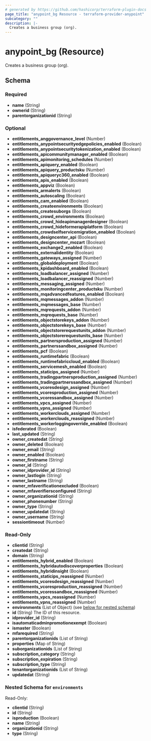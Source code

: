 ```yaml
---
# generated by https://github.com/hashicorp/terraform-plugin-docs
page_title: "anypoint_bg Resource - terraform-provider-anypoint"
subcategory: ""
description: |-
  Creates a business group (org).
---
```


# anypoint_bg (Resource)

Creates a business group (org).



<!-- schema generated by tfplugindocs -->
## Schema

### Required

- **name** (String)
- **ownerid** (String)
- **parentorganizationid** (String)

### Optional

- **entitlements_anggovernance_level** (Number)
- **entitlements_anypointsecurityedgepolicies_enabled** (Boolean)
- **entitlements_anypointsecuritytokenization_enabled** (Boolean)
- **entitlements_apicommunitymanager_enabled** (Boolean)
- **entitlements_apimonitoring_schedules** (Number)
- **entitlements_apiquery_enabled** (Boolean)
- **entitlements_apiquery_productsku** (Number)
- **entitlements_apiqueryc360_enabled** (Boolean)
- **entitlements_apis_enabled** (Boolean)
- **entitlements_appviz** (Boolean)
- **entitlements_armalerts** (Boolean)
- **entitlements_autoscaling** (Boolean)
- **entitlements_cam_enabled** (Boolean)
- **entitlements_createenvironments** (Boolean)
- **entitlements_createsuborgs** (Boolean)
- **entitlements_crowd_environments** (Boolean)
- **entitlements_crowd_hideapimanagerdesigner** (Boolean)
- **entitlements_crowd_hideformerapiplatform** (Boolean)
- **entitlements_crowdselfservicemigration_enabled** (Boolean)
- **entitlements_designcenter_api** (Boolean)
- **entitlements_designcenter_mozart** (Boolean)
- **entitlements_exchange2_enabled** (Boolean)
- **entitlements_externalidentity** (Boolean)
- **entitlements_gateways_assigned** (Number)
- **entitlements_globaldeployment** (Boolean)
- **entitlements_kpidashboard_enabled** (Boolean)
- **entitlements_loadbalancer_assigned** (Number)
- **entitlements_loadbalancer_reassigned** (Number)
- **entitlements_messaging_assigned** (Number)
- **entitlements_monitoringcenter_productsku** (Number)
- **entitlements_mqadvancedfeatures_enabled** (Boolean)
- **entitlements_mqmessages_addon** (Number)
- **entitlements_mqmessages_base** (Number)
- **entitlements_mqrequests_addon** (Number)
- **entitlements_mqrequests_base** (Number)
- **entitlements_objectstorekeys_addon** (Number)
- **entitlements_objectstorekeys_base** (Number)
- **entitlements_objectstorerequestunits_addon** (Number)
- **entitlements_objectstorerequestunits_base** (Number)
- **entitlements_partnersproduction_assigned** (Number)
- **entitlements_partnerssandbox_assigned** (Number)
- **entitlements_pcf** (Boolean)
- **entitlements_runtimefabric** (Boolean)
- **entitlements_runtimefabriccloud_enabled** (Boolean)
- **entitlements_servicemesh_enabled** (Boolean)
- **entitlements_staticips_assigned** (Number)
- **entitlements_tradingpartnersproduction_assigned** (Number)
- **entitlements_tradingpartnerssandbox_assigned** (Number)
- **entitlements_vcoresdesign_assigned** (Number)
- **entitlements_vcoresproduction_assigned** (Number)
- **entitlements_vcoressandbox_assigned** (Number)
- **entitlements_vpcs_assigned** (Number)
- **entitlements_vpns_assigned** (Number)
- **entitlements_workerclouds_assigned** (Number)
- **entitlements_workerclouds_reassigned** (Number)
- **entitlements_workerloggingoverride_enabled** (Boolean)
- **isfederated** (Boolean)
- **last_updated** (String)
- **owner_createdat** (String)
- **owner_deleted** (Boolean)
- **owner_email** (String)
- **owner_enabled** (Boolean)
- **owner_firstname** (String)
- **owner_id** (String)
- **owner_idprovider_id** (String)
- **owner_lastlogin** (String)
- **owner_lastname** (String)
- **owner_mfaverificationexcluded** (Boolean)
- **owner_mfaverifiersconfigured** (String)
- **owner_organizationid** (String)
- **owner_phonenumber** (String)
- **owner_type** (String)
- **owner_updatedat** (String)
- **owner_username** (String)
- **sessiontimeout** (Number)

### Read-Only

- **clientid** (String)
- **createdat** (String)
- **domain** (String)
- **entitlements_hybrid_enabled** (Boolean)
- **entitlements_hybridautodiscoverproperties** (Boolean)
- **entitlements_hybridinsight** (Boolean)
- **entitlements_staticips_reassigned** (Number)
- **entitlements_vcoresdesign_reassigned** (Number)
- **entitlements_vcoresproduction_reassigned** (Number)
- **entitlements_vcoressandbox_reassigned** (Number)
- **entitlements_vpcs_reassigned** (Number)
- **entitlements_vpns_reassigned** (Number)
- **environments** (List of Object) (see [below for nested schema](#nestedatt--environments))
- **id** (String) The ID of this resource.
- **idprovider_id** (String)
- **isautomaticadminpromotionexempt** (Boolean)
- **ismaster** (Boolean)
- **mfarequired** (String)
- **parentorganizationids** (List of String)
- **properties** (Map of String)
- **suborganizationids** (List of String)
- **subscription_category** (String)
- **subscription_expiration** (String)
- **subscription_type** (String)
- **tenantorganizationids** (List of String)
- **updatedat** (String)

<a id="nestedatt--environments"></a>
### Nested Schema for `environments`

Read-Only:

- **clientid** (String)
- **id** (String)
- **isproduction** (Boolean)
- **name** (String)
- **organizationid** (String)
- **type** (String)


